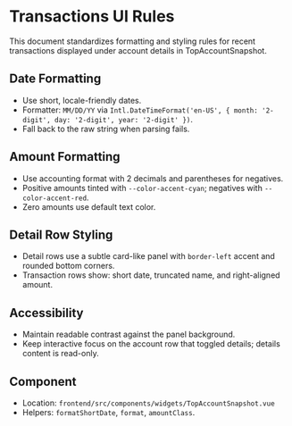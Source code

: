 # Transactions UI Rules

This document standardizes formatting and styling rules for recent transactions displayed under account details in TopAccountSnapshot.

## Date Formatting

- Use short, locale-friendly dates.
- Formatter: `MM/DD/YY` via `Intl.DateTimeFormat('en-US', { month: '2-digit', day: '2-digit', year: '2-digit' })`.
- Fall back to the raw string when parsing fails.

## Amount Formatting

- Use accounting format with 2 decimals and parentheses for negatives.
- Positive amounts tinted with `--color-accent-cyan`; negatives with `--color-accent-red`.
- Zero amounts use default text color.

## Detail Row Styling

- Detail rows use a subtle card-like panel with `border-left` accent and rounded bottom corners.
- Transaction rows show: short date, truncated name, and right-aligned amount.

## Accessibility

- Maintain readable contrast against the panel background.
- Keep interactive focus on the account row that toggled details; details content is read-only.

## Component

- Location: `frontend/src/components/widgets/TopAccountSnapshot.vue`
- Helpers: `formatShortDate`, `format`, `amountClass`.
